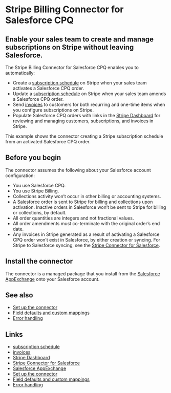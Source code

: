 # Stripe Billing Connector for Salesforce CPQ

## Enable your sales team to create and manage subscriptions on Stripe without leaving Salesforce.

The Stripe Billing Connector for Salesforce CPQ enables you to automatically:

- Create a [subscription
schedule](https://docs.stripe.com/billing/subscriptions/subscription-schedules)
on Stripe when your sales team activates a Salesforce CPQ order.
- Update a [subscription
schedule](https://docs.stripe.com/billing/subscriptions/subscription-schedules)
on Stripe when your sales team amends a Salesforce CPQ order.
- Send [invoices](https://docs.stripe.com/billing/invoices/subscription) to
customers for both recurring and one-time items when you configure subscriptions
on Stripe.
- Populate Salesforce CPQ orders with links in the [Stripe
Dashboard](https://docs.stripe.com/dashboard/basics) for reviewing and managing
customers, subscriptions, and invoices in Stripe.

This example shows the connector creating a Stripe subscription schedule from an
activated Salesforce CPQ order.

## Before you begin

The connector assumes the following about your Salesforce account configuration:

- You use Salesforce CPQ.
- You use Stripe Billing.
- Collections activity won’t occur in other billing or accounting systems.
- A Salesforce order is sent to Stripe for billing and collections upon
activation. Inactive orders in Salesforce won’t be sent to Stripe for billing or
collections, by default.
- All order quantities are integers and not fractional values.
- All order amendments must co-terminate with the original order’s end date.
- Any invoices in Stripe generated as a result of activating a Salesforce CPQ
order won’t exist in Salesforce, by either creation or syncing. For Stripe to
Salesforce syncing, see the [Stripe Connector for
Salesforce](https://docs.stripe.com/connectors/stripe-connector-for-salesforce/overview).

## Install the connector

The connector is a managed package that you install from the [Salesforce
AppExchange](https://appexchange.salesforce.com/appxListingDetail?listingId=a0N3A00000FOm4xUAD)
onto your Salesforce account.

## See also

- [Set up the
connector](https://docs.stripe.com/connectors/salesforce-cpq/setup)
- [Field defaults and custom
mappings](https://docs.stripe.com/connectors/salesforce-cpq/field-mappings)
- [Error
handling](https://docs.stripe.com/connectors/salesforce-cpq/error-handling)

## Links

- [subscription
schedule](https://docs.stripe.com/billing/subscriptions/subscription-schedules)
- [invoices](https://docs.stripe.com/billing/invoices/subscription)
- [Stripe Dashboard](https://docs.stripe.com/dashboard/basics)
- [Stripe Connector for
Salesforce](https://docs.stripe.com/connectors/stripe-connector-for-salesforce/overview)
- [Salesforce
AppExchange](https://appexchange.salesforce.com/appxListingDetail?listingId=a0N3A00000FOm4xUAD)
- [Set up the
connector](https://docs.stripe.com/connectors/salesforce-cpq/setup)
- [Field defaults and custom
mappings](https://docs.stripe.com/connectors/salesforce-cpq/field-mappings)
- [Error
handling](https://docs.stripe.com/connectors/salesforce-cpq/error-handling)